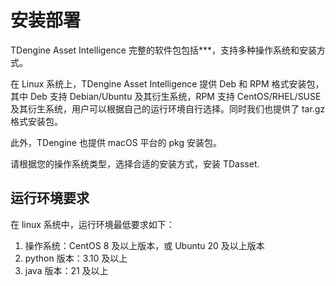 # 安装部署

TDengine Asset Intelligence 完整的软件包包括***，支持多种操作系统和安装方式。

在 Linux 系统上，TDengine Asset Intelligence 提供 Deb 和 RPM 格式安装包，其中 Deb 支持 Debian/Ubuntu 及其衍生系统，RPM 支持 CentOS/RHEL/SUSE 及其衍生系统，用户可以根据自己的运行环境自行选择。同时我们也提供了 tar.gz 格式安装包。

此外，TDengine 也提供 macOS 平台的 pkg 安装包。

请根据您的操作系统类型，选择合适的安装方式，安装 TDasset.

## 运行环境要求

在 linux 系统中，运行环境最低要求如下：
1. 操作系统：CentOS 8 及以上版本，或 Ubuntu 20 及以上版本
2. python 版本：3.10 及以上
3. java 版本：21 及以上


